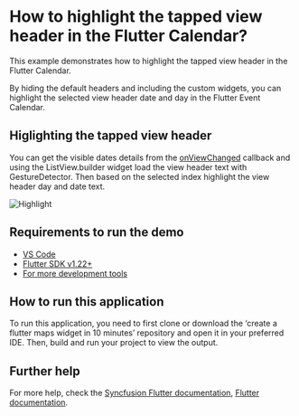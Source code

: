 # How to highlight the tapped view header in the Flutter Calendar?

This example demonstrates how to highlight the tapped view header in the Flutter Calendar.

By hiding the default headers and including the custom widgets, you can highlight the selected view header date and day in the Flutter Event Calendar.

## Higlighting the tapped view header

You can get the visible dates details from the [onViewChanged](https://pub.dev/documentation/syncfusion_flutter_calendar/latest/calendar/SfCalendar/onViewChanged.html) callback and using the ListView.builder widget load the view header text with GestureDetector. Then based on the selected index highlight the view header day and date text.

![Highlight](https://user-images.githubusercontent.com/46158936/203063694-795bddb0-d521-4eae-ba4e-f871a9a31e93.gif)

## Requirements to run the demo
* [VS Code](https://code.visualstudio.com/download)
* [Flutter SDK v1.22+](https://flutter.dev/docs/development/tools/sdk/overview)
* [For more development tools](https://flutter.dev/docs/development/tools/devtools/overview)

## How to run this application
To run this application, you need to first clone or download the ‘create a flutter maps widget in 10 minutes’ repository and open it in your preferred IDE. Then, build and run your project to view the output.

## Further help
For more help, check the [Syncfusion Flutter documentation](https://help.syncfusion.com/flutter/introduction/overview),
 [Flutter documentation](https://flutter.dev/docs/get-started/install).
